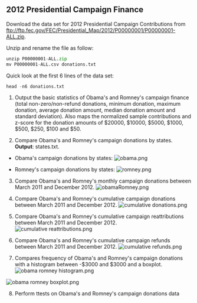 2012 Presidential Campaign Finance
--------------------------------

Download the data set for 2012 Presidential Campaign Contributions from  ftp://ftp.fec.gov/FEC/Presidential_Map/2012/P00000001/P00000001-ALL.zip.

Unzip and rename the file as follow:
```Python
unzip P00000001-ALL.zip
mv P00000001-ALL.csv donations.txt
```

Quick look at the first 6 lines of the data set:
```Python
head -n6 donations.txt
```

1) Output the basic statistics of Obama's and Romney's campaign finance (total non-zero/non-refund donations, minimum donation, maximum donation, average donation amount, median donation amount and standard deviation). Also maps the normalized sample contributions and z-score for the donation amounts of $20000, $10000, $5000, $1000, $500, $250, $100 and $50.

2) Compare Obama's and Romney's campaign donations by states. **Output**: states.txt. 

- Obama's campaign donations by states:
![obama.png](https://github.com/shngli/Data-Mining-and-Manipulation-Python/blob/master/2012%20Presidential%20Campaign%20Finance/obama.png)

- Romney's campaign donations by states:
![romney.png](https://github.com/shngli/Data-Mining-and-Manipulation-Python/blob/master/2012%20Presidential%20Campaign%20Finance/romney.png)

3) Compare Obama's and Romney's monthly campaign donations between March 2011 and December 2012.
![obamaRomney.png](https://github.com/shngli/Data-Mining-Python/blob/master/2012%20Presidential%20Campaign%20Finance/obamaRomney.png)

4) Compare Obama's and Romney's cumulative campaign donations between March 2011 and December 2012.
![cumulative donations.png](https://github.com/shngli/Data-Mining-Python/blob/master/2012%20Presidential%20Campaign%20Finance/cumulative%20donations.png)

5) Compare Obama's and Romney's cumulative campaign reattributions between March 2011 and December 2012.
![cumulative reattributions.png](https://github.com/shngli/Data-Mining-Python/blob/master/2012%20Presidential%20Campaign%20Finance/cumulative%20reattributions.png)

6) Compare Obama's and Romney's cumulative campaign refunds between March 2011 and December 2012.
![cumulative refunds.png](https://github.com/shngli/Data-Mining-Python/blob/master/2012%20Presidential%20Campaign%20Finance/cumulative%20refunds.png)

7)  Compares frequency of Obama's and Romney's campaign donations with a histogram between -$3000 and $3000 and a boxplot. 
![obama romney histogram.png](https://github.com/shngli/Data-Mining-Python/blob/master/2012%20Presidential%20Campaign%20Finance/obama%20romney%20histogram.png)

![obama romney boxplot.png](https://github.com/shngli/Data-Mining-Python/blob/master/2012%20Presidential%20Campaign%20Finance/obama%20romney%20boxplot.png)

8) Perform ttests on Obama's and Romney's campaign donations data
